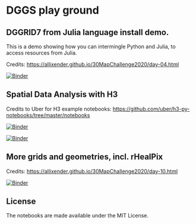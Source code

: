 # DGGS play ground

## DGGRID7 from Julia language install demo.

This is a demo showing how you can intermingle Python and Julia, to access resources from Julia.

Credits: https://allixender.github.io/30MapChallenge2020/day-04.html

[![Binder](https://mybinder.org/badge_logo.svg)](https://mybinder.org/v2/gh/allixender/dggs_t1/HEAD?filepath=dggrid_base.ipynb)

## Spatial Data Analysis with H3

Credits to Uber for H3 example notebooks: https://github.com/uber/h3-py-notebooks/tree/master/notebooks

[![Binder](https://mybinder.org/badge_logo.svg)](https://mybinder.org/v2/gh/allixender/dggs_t1/HEAD?filepath=h3_intro.ipynb)

[![Binder](https://mybinder.org/badge_logo.svg)](https://mybinder.org/v2/gh/allixender/dggs_t1/HEAD?filepath=h3_unified_data_layers.ipynb)

## More grids and geometries, incl. rHealPix

Credits: https://allixender.github.io/30MapChallenge2020/day-10.html

[![Binder](https://mybinder.org/badge_logo.svg)](https://mybinder.org/v2/gh/allixender/dggs_t1/HEAD?filepath=more_grids.ipynb)

## License

The notebooks are made available under the MIT License.
